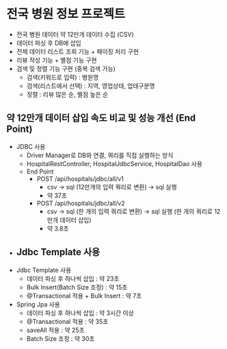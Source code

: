 # 전국 병원 정보 프로젝트

- 전국 병원 데이터 약 12만개 데이터 수집 (CSV)
- 데이터 파싱 후 DB에 삽입
- 전체 데이터 리스트 조회 기능 + 페이징 처리 구현
- 리뷰 작성 기능 + 별점 기능 구현
- 검색 및 정렬 기능 구현 (중복 검색 가능)
  - 검색(키워드로 입력) : 병원명
  - 검색(리스트에서 선택) : 지역, 영업상태, 업태구분명
  - 정렬 : 리뷰 많은 순, 별점 높은 순

## 약 12만개 데이터 삽입 속도 비교 및 성능 개선 (End Point)

- JDBC 사용
  - Driver Manager로 DB와 연결, 쿼리를 직접 실행하는 방식
  - HospitalRestController, HospitalJdbcService, HospitalDao 사용
  - End Point
    - POST /api/hospitals/jdbc/all/v1
      - csv -> sql (12만개의 입력 쿼리로 변환) -> sql 실행
      - 약 37초
    - POST /api/hospitals/jdbc/all/v2
      - csv -> sql (한 개의 입력 쿼리로 변환) -> sql 실행 (한 개의 쿼리로 12만개 데이터 삽입)
      - 약 3.8초
- Jdbc Template 사용
  - 
- Jdbc Template 사용
  - 데이터 파싱 후 하나씩 삽입 : 약 23초
  - Bulk Insert(Batch Size 조정) : 약 15초
  - @Transactional 적용 + Bulk Insert : 약 7초
- Spring Jpa 사용
  - 데이터 파싱 후 하나씩 삽입 : 약 3시간 이상
  - @Transactional 적용 : 약 35초
  - saveAll 적용 : 약 25초
  - Batch Size 조정 : 약 30초